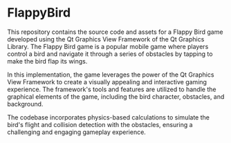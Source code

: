 # FlappyBird
This repository contains the source code and assets for a Flappy Bird game developed using the Qt Graphics View Framework of the Qt Graphics Library. The Flappy Bird game is a popular mobile game where players control a bird and navigate it through a series of obstacles by tapping to make the bird flap its wings.

In this implementation, the game leverages the power of the Qt Graphics View Framework to create a visually appealing and interactive gaming experience. The framework's tools and features are utilized to handle the graphical elements of the game, including the bird character, obstacles, and background.

The codebase incorporates physics-based calculations to simulate the bird's flight and collision detection with the obstacles, ensuring a challenging and engaging gameplay experience.
